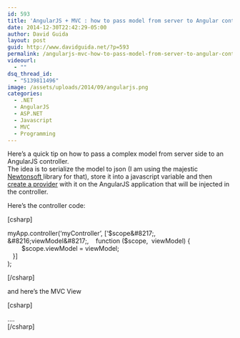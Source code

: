 ```yaml
---
id: 593
title: 'AngularJS + MVC : how to pass model from server to Angular controller'
date: 2014-12-30T22:42:29-05:00
author: David Guida
layout: post
guid: http://www.davidguida.net/?p=593
permalink: /angularjs-mvc-how-to-pass-model-from-server-to-angular-controller/
videourl:
  - ""
dsq_thread_id:
  - "5139811496"
image: /assets/uploads/2014/09/angularjs.png
categories:
  - .NET
  - AngularJS
  - ASP.NET
  - Javascript
  - MVC
  - Programming
---
```

Here&#8217;s a quick tip on how to pass a complex model from server side to an AngularJS controller.  
The idea is to serialize the model to json (I am using the majestic <a title="Json.NET" href="https://www.nuget.org/packages/Newtonsoft.Json/" target="_blank">Newtonsoft </a>library for that), store it into a javascript variable and then <a title="AngularJS providers" href="https://docs.angularjs.org/guide/providers" target="_blank">create a provider</a> with it on the AngularJS application that will be injected in the controller.

Here&#8217;s the controller code:

[csharp]

myApp.controller(&#8216;myController&#8217;, [&#8216;$scope&#8217;, &#8216;viewModel&#8217;,  
   function ($scope,  viewModel) {  
        $scope.viewModel = viewModel;  
   }]  
);

[/csharp]

and here&#8217;s the MVC View

[csharp]  
<div ng-controller="myController"> &#8230;. </div>  
<script type="text/javascript">  
var model = @Html.Raw(Newtonsoft.Json.JsonConvert.SerializeObject(this.Model));  
myApp.value("viewModel", model);  
</script>  
[/csharp]

<div class="post-details-footer-widgets">
</div>
